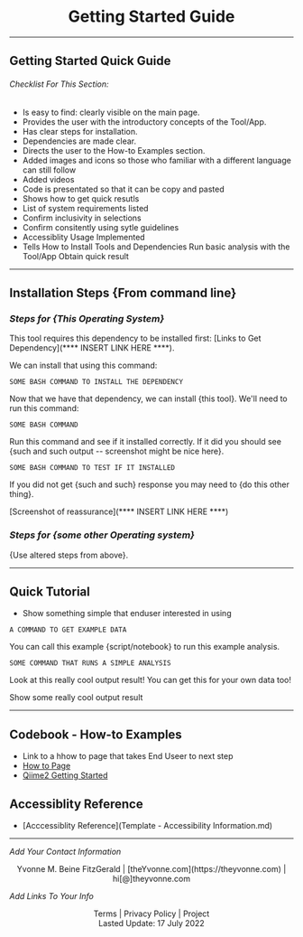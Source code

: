 <h1 align="center">Getting Started Guide</h1>

---




## Getting Started Quick Guide

###### _Checklist For This Section:_  

- Is easy to find: clearly visible on the main page.  
- Provides the user with the introductory concepts of the Tool/App.  
- Has clear steps for installation.  
- Dependencies are made clear.  
- Directs the user to the How-to Examples section.
- Added images and icons so those who familiar with a different language can still follow
- Added videos 
- Code is presentated so that it can be copy and pasted
- Shows how to get quick resutls
- List of system requirements listed 
- Confirm inclusivity in selections
- Confirm consitently using sytle guidelines
- Accessiblity Usage Implemented
- Tells How to
	  Install Tools and Dependencies
	  Run basic analysis with the Tool/App
	  Obtain quick result



---

## Installation Steps {From command line}





### _Steps for {This Operating System}_

This tool requires this dependency to be installed first: [Links to Get Dependency](**** INSERT LINK HERE ****).

We can install that using this command:

```
SOME BASH COMMAND TO INSTALL THE DEPENDENCY
```

Now that we have that dependency, we can install {this tool}.
We'll need to run this command:

```
SOME BASH COMMAND
```

Run this command and see if it installed correctly. If it did you should see {such and such output -- screenshot might be nice here}.

```
SOME BASH COMMAND TO TEST IF IT INSTALLED
```

If you did not get {such and such} response you may need to {do this other thing}.

[Screenshot of reassurance](**** INSERT LINK HERE ****)







### _Steps for {some other Operating system}_

{Use altered steps from above}.


---


## Quick Tutorial
- Show something simple that enduser interested in using

```
A COMMAND TO GET EXAMPLE DATA
```

You can call this example {script/notebook} to run this example analysis.

```
SOME COMMAND THAT RUNS A SIMPLE ANALYSIS
```

Look at this really cool output result! You can get this for your own data too!

Show some really cool output result


---


## Codebook - How-to Examples 
- Link to a hhow to page that takes End Useer to next step
- [How to Page](Template%20-%20How%20To.md)
- [Qiime2 Getting Started](https://docs.qiime2.org/2022.2/getting-started/)


## Accessiblity Reference
- [Acccessiblity Reference](Template - Accessibility Information.md)


---
_Add Your Contact Information_
<center>Yvonne M. Beine FitzGerald | [theYvonne.com](https://theyvonne.com) | hi[@]theyvonne.com </center>  

_Add Links To Your Info_

<center>Terms | Privacy Policy | Project </center>

<center>Lasted Update: 17 July 2022 </center>



  
